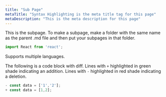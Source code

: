 ```yaml
---
title: "Sub Page"
metaTitle: "Syntax Highlighting is the meta title tag for this page"
metaDescription: "This is the meta description for this page"
---
```


This is the subpage. To make a subpage, make a folder with the same name as the parent .md file and then put your subpages in that folder.

```javascript
import React from 'react';
```

Supports multiple languages.

The following is a code block with diff. Lines with `+` highlighted in green shade indicating an addition. Lines with `-` highlighted in red shade indicating a deletion.

```javascript
- const data = ['1','2'];
+ const data = [1,2];
```
